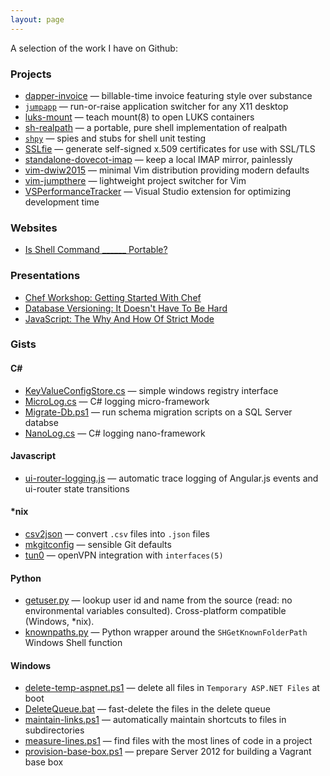 ```yaml
---
layout: page
---
```


A selection of the work I have on Github:

### Projects

- [dapper-invoice](https://github.com/mkropat/dapper-invoice) — billable-time invoice featuring style over substance
- [`jumpapp`](https://github.com/mkropat/jumpapp) — run-or-raise application switcher for any X11 desktop
- [luks-mount](https://github.com/mkropat/luks-mount) — teach mount(8) to open LUKS containers
- [sh-realpath](https://github.com/mkropat/sh-realpath) — a portable, pure shell implementation of realpath
- [`shpy`](https://github.com/mkropat/shpy) — spies and stubs for shell unit testing
- [SSLfie](https://github.com/mkropat/sslfie) — generate self-signed x.509 certificates for use with SSL/TLS
- [standalone-dovecot-imap](https://github.com/mkropat/standalone-dovecot-imap) — keep a local IMAP mirror, painlessly
- [vim-dwiw2015](https://github.com/mkropat/vim-dwiw2015) — minimal Vim distribution providing modern defaults
- [vim-jumpthere](https://github.com/mkropat/vim-jumpthere) — lightweight project switcher for Vim
- [VSPerformanceTracker](https://github.com/mkropat/VSPerformanceTracker) — Visual Studio extension for optimizing development time

### Websites

- [Is Shell Command ______ Portable?](http://mkropat.github.io/is-shell-portable/)

### Presentations

- [Chef Workshop: Getting Started With Chef](http://mkropat.github.io/presentation-chef-workshop/)
- [Database Versioning: It Doesn't Have To Be Hard](http://mkropat.github.io/presentation-db-versioning/)
- [JavaScript: The Why And How Of Strict Mode](http://mkropat.github.io/presentation-js-strict-mode/)

### Gists

<h4>C#</h4>

- [KeyValueConfigStore.cs](https://gist.github.com/mkropat/abf0f1235f0c76034733) — simple windows registry interface
- [MicroLog.cs](https://gist.github.com/mkropat/efa2b76272f900774f27) — C# logging micro-framework
- [Migrate-Db.ps1](https://gist.github.com/mkropat/1ba7ffd1d14f55f63fb3) — run schema migration scripts on a SQL Server databse
- [NanoLog.cs](https://gist.github.com/mkropat/8111690ee4b6fce62620) — C# logging nano-framework

#### Javascript

- [ui-router-logging.js](https://gist.github.com/mkropat/6de4e1dc3a9577789917) — automatic trace logging of Angular.js events and ui-router state transitions

#### *nix

- [csv2json](https://gist.github.com/mkropat/1fdde16aafe3b769bd1b) — convert `.csv` files into `.json` files
- [mkgitconfig](https://gist.github.com/mkropat/473c5515477e2eb7e008) — sensible Git defaults
- [tun0](https://gist.github.com/mkropat/5b3031fbc35f464ebea8) — openVPN integration with `interfaces(5)`

#### Python

- [getuser.py](https://gist.github.com/mkropat/7559409) — lookup user id and name from the source (read: no environmental variables consulted). Cross-platform compatible (Windows, *nix).
- [knownpaths.py](https://gist.github.com/mkropat/7550097) — Python wrapper around the `SHGetKnownFolderPath` Windows Shell function

#### Windows

- [delete-temp-aspnet.ps1](https://gist.github.com/mkropat/8eaf13fb3dc76f4b7626) — delete all files in `Temporary ASP.NET Files` at boot
- [DeleteQueue.bat](https://gist.github.com/mkropat/8d385f15936876ac151d) — fast-delete the files in the delete queue
- [maintain-links.ps1](https://gist.github.com/mkropat/fa0bc9179c0610b84543) — automatically maintain shortcuts to files in subdirectories
- [measure-lines.ps1](https://gist.github.com/mkropat/c7741d92fb3ab580f332) — find files with the most lines of code in a project
- [provision-base-box.ps1](https://gist.github.com/mkropat/0aa2b45503bcc9fc4b6f) — prepare Server 2012 for building a Vagrant base box

